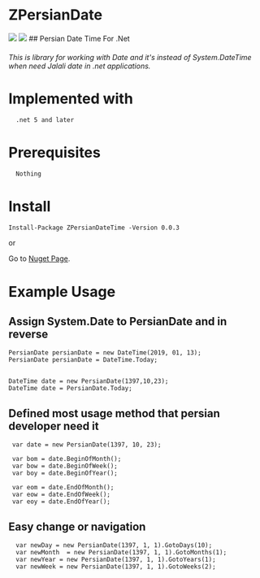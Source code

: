 # ZPersianDate 
<img src='https://img.shields.io/nuget/v/ZPersianDateTime'/>
<img src='https://img.shields.io/nuget/dt/ZpersianDateTime?style=social'/>
## Persian Date Time For .Net 

###### This is library for working with Date and it's instead of System.DateTime when need Jalali date in .net applications.

# Implemented with
```
  .net 5 and later
```

# Prerequisites
```
  Nothing
```

# Install
```
Install-Package ZPersianDateTime -Version 0.0.3
```
or 

Go to [Nuget Page](https://www.nuget.org/packages/ZPersianDateTime/).


# Example Usage 


## Assign System.Date to PersianDate and in reverse
  ~~~
  PersianDate persianDate = new DateTime(2019, 01, 13);
  PersianDate persianDate = DateTime.Today;


  DateTime date = new PersianDate(1397,10,23);
  DateTime date = PersianDate.Today;
  
~~~

## Defined most usage method that persian developer need it
  ~~~
   var date = new PersianDate(1397, 10, 23);
   
   var bom = date.BeginOfMonth();
   var bow = date.BeginOfWeek();
   var boy = date.BeginOfYear();

   var eom = date.EndOfMonth();
   var eow = date.EndOfWeek();
   var eoy = date.EndOfYear();
  
~~~

## Easy change or navigation 
  ~~~
    var newDay = new PersianDate(1397, 1, 1).GotoDays(10);
    var newMonth  = new PersianDate(1397, 1, 1).GotoMonths(1);
    var newYear = new PersianDate(1397, 1, 1).GotoYears(1);
    var newWeek = new PersianDate(1397, 1, 1).GotoWeeks(2);


~~~
